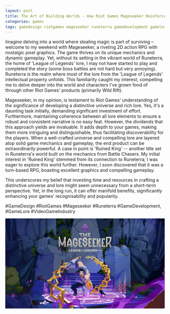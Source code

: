 ```yaml
---
layout: post
title: The Art of Building Worlds - How Riot Games Mageseeker Reinforces the Importance of Lore
categories: games
tags: gamedesign riotgames mageseeker runeterra gamedevelopment gamelore videogameindustry
---
```


Imagine delving into a world where stealing magic is part of surviving – welcome to my weekend with Mageseeker, a riveting 2D action RPG with nostalgic pixel graphics. The game thrives on its unique mechanics and dynamic gameplay. Yet, without its setting in the vibrant world of Runeterra, the home of 'League of Legends' lore, I may not have started to play and completed the story (some boss battles are not hard but very annoying). Runeterra is the realm where most of the lore from the 'League of Legends' intellectual property unfolds. This familiarity caught my interest, compelling me to delve deeper into the world and characters I've grown fond of through other Riot Games' products (primarily Wild Rift).

Mageseeker, in my opinion, is testament to Riot Games' understanding of the significance of developing a distinctive universe and rich lore. Yes, it's a daunting task initially, demanding significant investment of effort. Furthermore, maintaining coherence between all lore elements to ensure a robust and consistent narrative is no easy feat. However, the dividends that this approach yields are invaluable. It adds depth to your games, making them more intriguing and distinguishable, thus facilitating discoverability for the players. When a well-crafted universe and compelling lore are layered atop solid game mechanics and gameplay, the end product can be extraordinarily powerful.
A case in point is 'Ruined King' -- another title set in Runeterra's world built on the mechanics from Battle Chasers. My initial interest in 'Ruined King' stemmed from its connection to Runeterra; I was eager to explore this world further. However, I soon discovered that it was a turn-based RPG, boasting excellent graphics and compelling gameplay.

This underscores my belief that investing time and resources in crafting a distinctive universe and lore might seem unnecessary from a short-term perspective. Yet, in the long run, it can offer manifold benefits, significantly enhancing your games' recognisability and popularity.

#GameDesign #RiotGames #Mageseeker #Runeterra #GameDevelopment, #GameLore #VideoGameIndustry

![Mageseeker Poster (Credits Digital Sun)](/assets/images/mageseeker-poster-digital-sun-credits.jpeg)